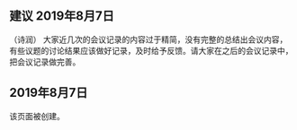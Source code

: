 ## 建议 2019年8月7日
（诗润）
大家近几次的会议记录的内容过于精简，没有完整的总结出会议内容，有些议题的讨论结果应该做好记录，及时给予反馈。请大家在之后的会议记录中，把会议记录做完善。

## 2019年8月7日
该页面被创建。
